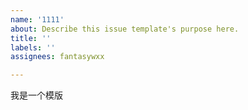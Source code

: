 ```yaml
---
name: '1111'
about: Describe this issue template's purpose here.
title: ''
labels: ''
assignees: fantasywxx

---
```


我是一个模版
